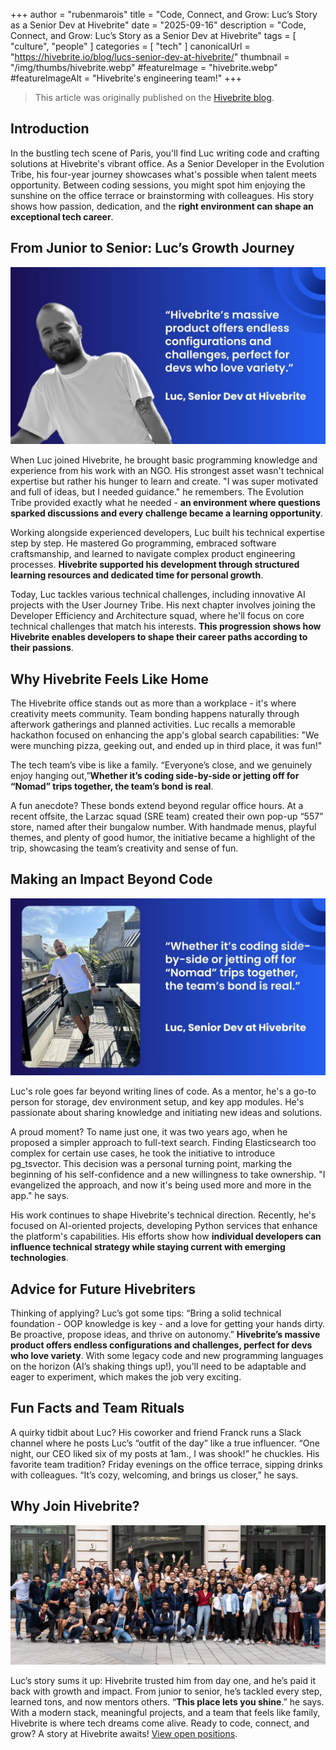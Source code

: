 +++
author = "rubenmarois"
title = "Code, Connect, and Grow: Luc’s Story as a Senior Dev at Hivebrite"
date = "2025-09-16"
description = "Code, Connect, and Grow: Luc’s Story as a Senior Dev at Hivebrite"
tags = [
    "culture", "people"
]
categories = [
    "tech"
]
canonicalUrl = "https://hivebrite.io/blog/lucs-senior-dev-at-hivebrite/"
thumbnail = "/img/thumbs/hivebrite.webp"
#featureImage = "hivebrite.webp"
#featureImageAlt = "Hivebrite's engineering team!"
+++

> This article was originally published on the [Hivebrite blog](https://hivebrite.io/blog/lucs-senior-dev-at-hivebrite/).

## Introduction

In the bustling tech scene of Paris, you'll find Luc writing code and crafting solutions at Hivebrite's vibrant office. As a Senior Developer in the Evolution Tribe, his four-year journey showcases what's possible when talent meets opportunity. Between coding sessions, you might spot him enjoying the sunshine on the office terrace or brainstorming with colleagues. His story shows how passion, dedication, and the **right environment can shape an exceptional tech career**.

## From Junior to Senior: Luc’s Growth Journey

![](luc-hb.webp)

When Luc joined Hivebrite, he brought basic programming knowledge and experience from his work with an NGO. His strongest asset wasn't technical expertise but rather his hunger to learn and create. "I was super motivated and full of ideas, but I needed guidance." he remembers. The Evolution Tribe provided exactly what he needed - **an environment where questions sparked discussions and every challenge became a learning opportunity**.

Working alongside experienced developers, Luc built his technical expertise step by step. He mastered Go programming, embraced software craftsmanship, and learned to navigate complex product engineering processes. **Hivebrite supported his development through structured learning resources and dedicated time for personal growth**.

Today, Luc tackles various technical challenges, including innovative AI projects with the User Journey Tribe. His next chapter involves joining the Developer Efficiency and Architecture squad, where he'll focus on core technical challenges that match his interests. **This progression shows how Hivebrite enables developers to shape their career paths according to their passions**.

## Why Hivebrite Feels Like Home

The Hivebrite office stands out as more than a workplace - it's where creativity meets community. Team bonding happens naturally through afterwork gatherings and planned activities. Luc recalls a memorable hackathon focused on enhancing the app's global search capabilities: "We were munching pizza, geeking out, and ended up in third place, it was fun!"

The tech team’s vibe is like a family. “Everyone’s close, and we genuinely enjoy hanging out,”**Whether it’s coding side-by-side or jetting off for “Nomad” trips together, the team’s bond is real**.

A fun anecdote? These bonds extend beyond regular office hours. At a recent offsite, the Larzac squad (SRE team) created their own pop-up “557” store, named after their bungalow number. With handmade menus, playful themes, and plenty of good humor, the initiative became a highlight of the trip, showcasing the team’s creativity and sense of fun.

## Making an Impact Beyond Code

![](luc-hb2.webp)

Luc's role goes far beyond writing lines of code. As a mentor, he's a go-to person for storage, dev environment setup, and key app modules. He's passionate about sharing knowledge and initiating new ideas and solutions.

A proud moment? To name just one, it was two years ago, when he proposed a simpler approach to full-text search. Finding Elasticsearch too complex for certain use cases, he took the initiative to introduce pg_tsvector. This decision was a personal turning point, marking the beginning of his self-confidence and a new willingness to take ownership. "I evangelized the approach, and now it's being used more and more in the app." he says.

His work continues to shape Hivebrite's technical direction. Recently, he's focused on AI-oriented projects, developing Python services that enhance the platform's capabilities. His efforts show how **individual developers can influence technical strategy while staying current with emerging technologies**.

## Advice for Future Hivebriters

Thinking of applying? Luc’s got some tips: “Bring a solid technical foundation - OOP knowledge is key - and a love for getting your hands dirty. Be proactive, propose ideas, and thrive on autonomy.” **Hivebrite’s massive product offers endless configurations and challenges, perfect for devs who love variety**. With some legacy code and new programming languages on the horizon (AI’s shaking things up!), you’ll need to be adaptable and eager to experiment, which makes the job very exciting.

## Fun Facts and Team Rituals

A quirky tidbit about Luc? His coworker and friend Franck runs a Slack channel where he posts Luc’s “outfit of the day” like a true influencer. “One night, our CEO liked six of my posts at 1am., I was shook!” he chuckles. His favorite team tradition? Friday evenings on the office terrace, sipping drinks with colleagues. “It’s cozy, welcoming, and brings us closer,” he says.

## Why Join Hivebrite?

![](hivebrite.webp)

Luc’s story sums it up: Hivebrite trusted him from day one, and he’s paid it back with growth and impact. From junior to senior, he’s tackled every step, learned tons, and now mentors others. “**This place lets you shine**.” he says. With a modern stack, meaningful projects, and a team that feels like family, Hivebrite is where tech dreams come alive. Ready to code, connect, and grow? A story at Hivebrite awaits! [View open positions](https://www.welcometothejungle.com/en/companies/hivebrite/jobs).
